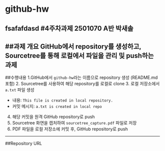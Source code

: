 # github-hw
fsafafdasd
#4주차과제 2501070 A반 박새솔
---
##과제 개요
GitHub에서 repository를 생성하고, Sourcetree를 통해 로컬에서 파일을 관리 및 push하는 과제
---
##수행내용
1.GitHub에서 `github-hw`라는 이름으로 repository 생성 (README.md 포함)
2. Sourcetree를 사용하여 해당 repository를 로컬로 clone
3. 로컬 저장소에서 `a.txt` 파일 생성  
   - 내용: `This file is created in local repository.`
   - 커밋 메시지: `a.txt is created in local repo`
4. 해당 커밋을 원격 GitHub repository로 push
5. Sourcetree 화면을 캡처하여 `sourcetree_capture.pdf` 파일로 저장
6. PDF 파일을 로컬 저장소에 커밋 후, GitHub repository로 push
---
##Repository URL
